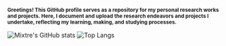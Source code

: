 <small><strong>Greetings! This GitHub profile serves as a repository for my personal research works and projects. Here, I document and upload the research endeavors and projects I undertake, reflecting my learning, making, and studying processes.</strong></small>

![Mixtre's GitHub stats](https://github-readme-stats.vercel.app/api?username=Mixtre&show_icons=true&theme=aura&hide_border=true) ![Top Langs](https://github-readme-stats.vercel.app/api/top-langs/?username=Mixtre&theme=aura&hide_border=true&layout=compact)
